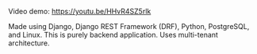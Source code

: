 Video demo: https://youtu.be/HHvR4SZ5rlk

Made using Django, Django REST Framework (DRF), Python, PostgreSQL, and Linux.
This is purely backend application.
Uses multi-tenant architecture.
